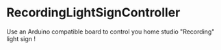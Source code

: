 # RecordingLightSignController
Use an Arduino compatible board to control you home studio "Recording" light sign !
